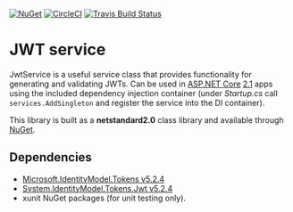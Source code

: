 [![NuGet](https://img.shields.io/nuget/v/GlitchedPolygons.Services.JwtService.svg)](https://www.nuget.org/packages/GlitchedPolygons.Services.JwtService) [![CircleCI](https://circleci.com/gh/GlitchedPolygons/JwtService.svg?style=shield)](https://circleci.com/gh/GlitchedPolygons/JwtService) [![Travis Build Status](https://travis-ci.org/GlitchedPolygons/JwtService.svg?branch=master)](https://travis-ci.org/GlitchedPolygons/JwtService)

# JWT service

JwtService is a useful service class that provides functionality for generating and validating JWTs.
Can be used in [ASP.NET Core](https://docs.microsoft.com/en-us/aspnet/core/?view=aspnetcore-2.1) [2.1](https://docs.microsoft.com/en-us/aspnet/core/release-notes/aspnetcore-2.1?view=aspnetcore-2.1) apps using the included dependency injection container (under _Startup.cs_ call `services.AddSingleton` and register the service into the DI container).

This library is built as a **netstandard2.0** class library and available through [NuGet](https://www.nuget.org/packages/GlitchedPolygons.Services.JwtService).

## Dependencies

* [Microsoft.IdentityModel.Tokens v5.2.4](https://www.nuget.org/packages/Microsoft.IdentityModel.Tokens/)
* [System.IdentityModel.Tokens.Jwt v5.2.4](https://www.nuget.org/packages/System.IdentityModel.Tokens.Jwt/)
* xunit NuGet packages (for unit testing only).
